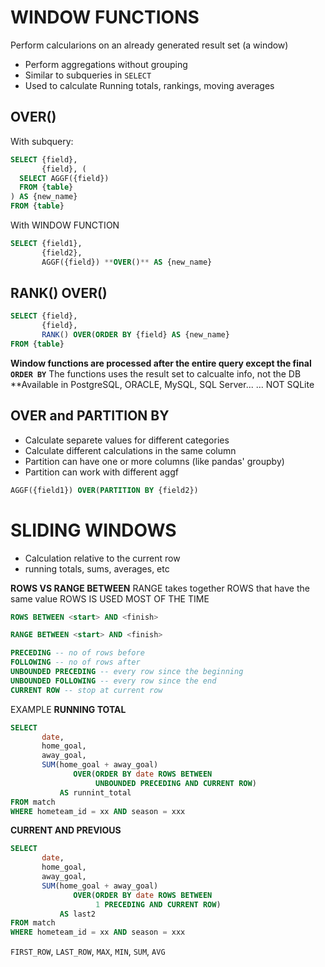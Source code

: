 # WINDOW FUNCTIONS

Perform calcularions on an already generated result set (a window)
- Perform aggregations without grouping
- Similar to subqueries in `SELECT`
- Used to calculate Running totals, rankings, moving averages

## OVER()
With subquery:

```sql
SELECT {field}, 
       {field}, (
  SELECT AGGF({field})
  FROM {table}
) AS {new_name}
FROM {table}
```

With WINDOW FUNCTION
```sql
SELECT {field1}, 
       {field2},
       AGGF({field}) **OVER()** AS {new_name}
```

## RANK() OVER()

```sql
SELECT {field}, 
       {field},  
       RANK() OVER(ORDER BY {field} AS {new_name}
FROM {table}
```

**Window functions are processed after the entire query except the final `ORDER BY`**
The functions uses the result set to calcualte info, not the DB
**Available in PostgreSQL, ORACLE, MySQL, SQL Server...
... NOT SQLite

## OVER and PARTITION BY

- Calculate separete values for different categories
- Calculate different calculations in the same column
- Partition can have one or more columns (like pandas' groupby)
- Partition can work with different aggf
```sql
AGGF({field1}) OVER(PARTITION BY {field2})
```
# SLIDING WINDOWS

- Calculation relative to the current row
- running totals, sums, averages, etc
  
**ROWS VS RANGE BETWEEN**
RANGE takes together ROWS that have the same value
ROWS IS USED MOST OF THE TIME

```sql
ROWS BETWEEN <start> AND <finish>
```
```sql
RANGE BETWEEN <start> AND <finish>
```
```sql
PRECEDING -- no of rows before 
FOLLOWING -- no of rows after
UNBOUNDED PRECEDING -- every row since the beginning
UNBOUNDED FOLLOWING -- every row since the end
CURRENT ROW -- stop at current row
```

EXAMPLE
**RUNNING TOTAL**
```sql
SELECT 
       date,
       home_goal,
       away_goal,
       SUM(home_goal + away_goal) 
              OVER(ORDER BY date ROWS BETWEEN
                   UNBOUNDED PRECEDING AND CURRENT ROW)
           AS runnint_total
FROM match
WHERE hometeam_id = xx AND season = xxx
```

**CURRENT AND PREVIOUS**
```sql
SELECT 
       date,
       home_goal,
       away_goal,
       SUM(home_goal + away_goal) 
              OVER(ORDER BY date ROWS BETWEEN
                   1 PRECEDING AND CURRENT ROW)
           AS last2
FROM match
WHERE hometeam_id = xx AND season = xxx
```


`FIRST_ROW`, `LAST_ROW`, `MAX`, `MIN`, `SUM`, `AVG` 
